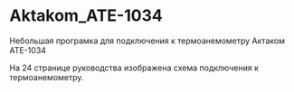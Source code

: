 # Aktakom_ATE-1034
Небольшая програмка для подключения к термоанемометру Актаком АТЕ-1034

На 24 странице руководства изображена схема подключения к термоанемометру.
